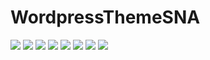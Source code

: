 # WordpressThemeSNA

![](https://github.com/wwwxkz/WordpressThemeSNA/blob/main/README/1.png)
![](https://github.com/wwwxkz/WordpressThemeSNA/blob/main/README/2.png)
![](https://github.com/wwwxkz/WordpressThemeSNA/blob/main/README/3.png)
![](https://github.com/wwwxkz/WordpressThemeSNA/blob/main/README/4.png)
![](https://github.com/wwwxkz/WordpressThemeSNA/blob/main/README/5.png)
![](https://github.com/wwwxkz/WordpressThemeSNA/blob/main/README/6.png)
![](https://github.com/wwwxkz/WordpressThemeSNA/blob/main/README/7.png)
![](https://github.com/wwwxkz/WordpressThemeSNA/blob/main/README/8.png)
